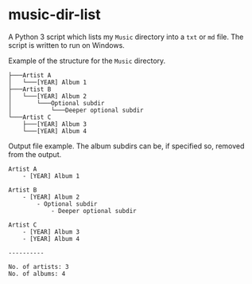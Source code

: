 ﻿# music-dir-list

A Python 3 script which lists my `Music` directory into a `txt` or `md` file.
The script is written to run on Windows.

Example of the structure for the `Music` directory.
```
├───Artist A
│   └───[YEAR] Album 1
├───Artist B
│   └───[YEAR] Album 2
│       └───Optional subdir
│           └───Deeper optional subdir
└───Artist C
    ├───[YEAR] Album 3
    └───[YEAR] Album 4
```

Output file example. The album subdirs can be, if specified so, removed from the output.
```
Artist A
    - [YEAR] Album 1
    
Artist B
    - [YEAR] Album 2
        - Optional subdir
            - Deeper optional subdir
            
Artist C
    - [YEAR] Album 3
    - [YEAR] Album 4

----------

No. of artists: 3
No. of albums: 4
```
